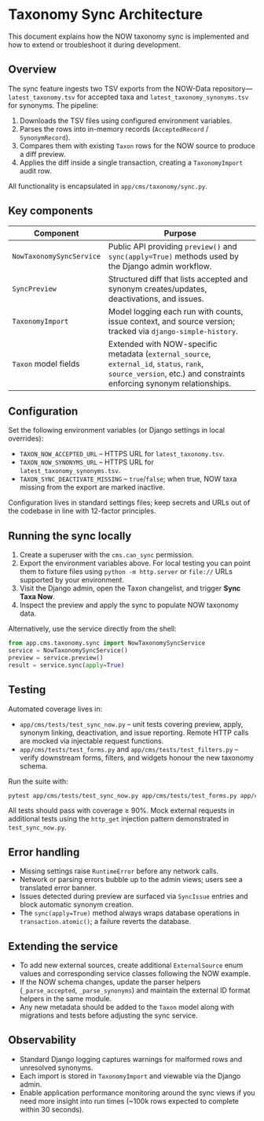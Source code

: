 # Taxonomy Sync Architecture

This document explains how the NOW taxonomy sync is implemented and how to extend or troubleshoot it during development.

## Overview

The sync feature ingests two TSV exports from the NOW-Data repository—`latest_taxonomy.tsv` for accepted taxa and `latest_taxonomy_synonyms.tsv` for synonyms. The pipeline:

1. Downloads the TSV files using configured environment variables.
2. Parses the rows into in-memory records (`AcceptedRecord` / `SynonymRecord`).
3. Compares them with existing `Taxon` rows for the NOW source to produce a diff preview.
4. Applies the diff inside a single transaction, creating a `TaxonomyImport` audit row.

All functionality is encapsulated in `app/cms/taxonomy/sync.py`.

## Key components

| Component | Purpose |
| --- | --- |
| `NowTaxonomySyncService` | Public API providing `preview()` and `sync(apply=True)` methods used by the Django admin workflow. |
| `SyncPreview` | Structured diff that lists accepted and synonym creates/updates, deactivations, and issues. |
| `TaxonomyImport` | Model logging each run with counts, issue context, and source version; tracked via `django-simple-history`. |
| `Taxon` model fields | Extended with NOW-specific metadata (`external_source`, `external_id`, `status`, `rank`, `source_version`, etc.) and constraints enforcing synonym relationships. |

## Configuration

Set the following environment variables (or Django settings in local overrides):

* `TAXON_NOW_ACCEPTED_URL` – HTTPS URL for `latest_taxonomy.tsv`.
* `TAXON_NOW_SYNONYMS_URL` – HTTPS URL for `latest_taxonomy_synonyms.tsv`.
* `TAXON_SYNC_DEACTIVATE_MISSING` – `true`/`false`; when true, NOW taxa missing from the export are marked inactive.

Configuration lives in standard settings files; keep secrets and URLs out of the codebase in line with 12-factor principles.

## Running the sync locally

1. Create a superuser with the `cms.can_sync` permission.
2. Export the environment variables above. For local testing you can point them to fixture files using `python -m http.server` or `file://` URLs supported by your environment.
3. Visit the Django admin, open the Taxon changelist, and trigger **Sync Taxa Now**.
4. Inspect the preview and apply the sync to populate NOW taxonomy data.

Alternatively, use the service directly from the shell:

```python
from app.cms.taxonomy.sync import NowTaxonomySyncService
service = NowTaxonomySyncService()
preview = service.preview()
result = service.sync(apply=True)
```

## Testing

Automated coverage lives in:

* `app/cms/tests/test_sync_now.py` – unit tests covering preview, apply, synonym linking, deactivation, and issue reporting. Remote HTTP calls are mocked via injectable request functions.
* `app/cms/tests/test_forms.py` and `app/cms/tests/test_filters.py` – verify downstream forms, filters, and widgets honour the new taxonomy schema.

Run the suite with:

```bash
pytest app/cms/tests/test_sync_now.py app/cms/tests/test_forms.py app/cms/tests/test_filters.py
```

All tests should pass with coverage ≥ 90%. Mock external requests in additional tests using the `http_get` injection pattern demonstrated in `test_sync_now.py`.

## Error handling

* Missing settings raise `RuntimeError` before any network calls.
* Network or parsing errors bubble up to the admin views; users see a translated error banner.
* Issues detected during preview are surfaced via `SyncIssue` entries and block automatic synonym creation.
* The `sync(apply=True)` method always wraps database operations in `transaction.atomic()`; a failure reverts the database.

## Extending the service

* To add new external sources, create additional `ExternalSource` enum values and corresponding service classes following the NOW example.
* If the NOW schema changes, update the parser helpers (`_parse_accepted`, `_parse_synonyms`) and maintain the external ID format helpers in the same module.
* Any new metadata should be added to the `Taxon` model along with migrations and tests before adjusting the sync service.

## Observability

* Standard Django logging captures warnings for malformed rows and unresolved synonyms.
* Each import is stored in `TaxonomyImport` and viewable via the Django admin.
* Enable application performance monitoring around the sync views if you need more insight into run times (~100k rows expected to complete within 30 seconds).
